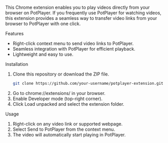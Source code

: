 This Chrome extension enables you to play videos directly from your browser on PotPlayer. If you frequently use PotPlayer for watching videos, this extension provides a seamless way to transfer video links from your browser to PotPlayer with one click.

Features
- Right-click context menu to send video links to PotPlayer.
- Seamless integration with PotPlayer for efficient playback.
- Lightweight and easy to use.

Installation

1. Clone this repository or download the ZIP file.
   ```bash
   git clone https://github.com/your-username/potplayer-extension.git
2. Go to chrome://extensions/ in your browser.
3. Enable Developer mode (top-right corner).
4. Click Load unpacked and select the extension folder.

Usage
1. Right-click on any video link or supported webpage.
2. Select Send to PotPlayer from the context menu.
3. The video will automatically start playing in PotPlayer.   

